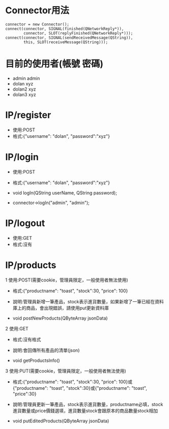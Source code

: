 Connector用法
=====
	connector = new Connector();
	connect(connector, SIGNAL(finished(QNetworkReply*)),
            connector, SLOT(replyFinished(QNetworkReply*)));
    connect(connector, SIGNAL(sendReceivedMessage(QString)),
            this, SLOT(receiveMessage(QString)));

目前的使用者(帳號 密碼)
=====
* admin     admin
* dolan     xyz
* dolan2    xyz
* dolan3    xyz

IP/register
=====
* 使用:POST
* 格式:{"username": "dolan", "password":"xyz"}

IP/login
=====
* 使用:POST
* 格式:{"username": "dolan", "password":"xyz"}

* void logIn(QString userName, QString password);
* connector->logIn("admin", "admin");

IP/logout
=====
* 使用:GET
* 格式:沒有

IP/products
=====
1 使用:POST(需要cookie，管理員限定，一般使用者無法使用)

* 格式:{"productname": "toast", "stock":30, "price": 100}
* 說明:管理員新增一筆產品，stock表示進貨數量，如果新增了一筆已經在資料庫上的商品，會出現錯誤，請使用put更新資料庫

* void postNewProducts(QByteArray jsonData)

2 使用:GET

* 格式:沒有格式
* 說明:會回傳所有產品的清單(json)

* void getProductsInfo()

3 使用:PUT(需要cookie，管理員限定，一般使用者無法使用)

* 格式:{"productname": "toast", "stock":30, "price": 100}或{"productname": "toast", "stock":30}或{"productname": "toast", "price":30}
* 說明:管理員更新一筆產品，stock表示進貨數量，productname必填，stock進貨數量或price價錢選填，進貨數量stock會跟原本的商品數量stock相加

* void putEditedProducts(QByteArray jsonData)
